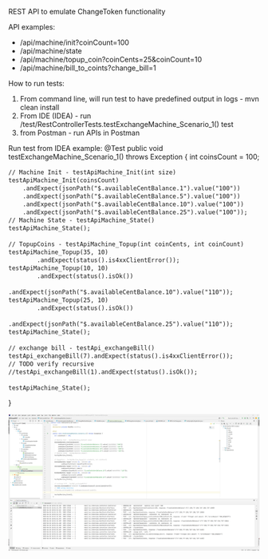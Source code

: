 REST API to emulate ChangeToken functionality 

API examples:
- /api/machine/init?coinCount=100
- /api/machine/state
- /api/machine/topup_coin?coinCents=25&coinCount=10
- /api/machine/bill_to_coints?change_bill=1

How to run tests:
1. From command line, will run test to have predefined output in logs - mvn clean install   
2. From IDE (IDEA) - run /test/RestControllerTests.testExchangeMachine_Scenario_1() test
3. from Postman - run APIs in Postman


Run test from IDEA example:
@Test
public void testExchangeMachine_Scenario_1() throws Exception {
int coinsCount = 100;

    // Machine Init - testApiMachine_Init(int size)
    testApiMachine_Init(coinsCount)
        .andExpect(jsonPath("$.availableCentBalance.1").value("100"))
        .andExpect(jsonPath("$.availableCentBalance.5").value("100"))
        .andExpect(jsonPath("$.availableCentBalance.10").value("100"))
        .andExpect(jsonPath("$.availableCentBalance.25").value("100"));
    // Machine State - testApiMachine_State()
    testApiMachine_State();

    // TopupCoins - testApiMachine_Topup(int coinCents, int coinCount)
    testApiMachine_Topup(35, 10)
            .andExpect(status().is4xxClientError());
    testApiMachine_Topup(10, 10)
            .andExpect(status().isOk())
            .andExpect(jsonPath("$.availableCentBalance.10").value("110"));
    testApiMachine_Topup(25, 10)
            .andExpect(status().isOk())
            .andExpect(jsonPath("$.availableCentBalance.25").value("110"));
    testApiMachine_State();

    // exchange bill - testApi_exchangeBill()
    testApi_exchangeBill(7).andExpect(status().is4xxClientError());
    // TODO verify recursive
    //testApi_exchangeBill(1).andExpect(status().isOk());

    testApiMachine_State();
}


![img.png](img.png)